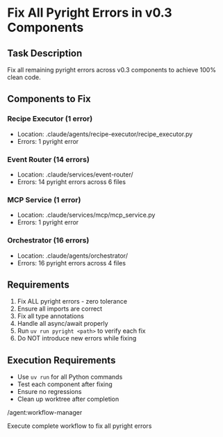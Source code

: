 # Fix All Pyright Errors in v0.3 Components

## Task Description
Fix all remaining pyright errors across v0.3 components to achieve 100% clean code.

## Components to Fix

### Recipe Executor (1 error)
- Location: .claude/agents/recipe-executor/recipe_executor.py
- Errors: 1 pyright error

### Event Router (14 errors)
- Location: .claude/services/event-router/
- Errors: 14 pyright errors across 6 files

### MCP Service (1 error)
- Location: .claude/services/mcp/mcp_service.py
- Errors: 1 pyright error

### Orchestrator (16 errors)
- Location: .claude/agents/orchestrator/
- Errors: 16 pyright errors across 4 files

## Requirements
1. Fix ALL pyright errors - zero tolerance
2. Ensure all imports are correct
3. Fix all type annotations
4. Handle all async/await properly
5. Run `uv run pyright <path>` to verify each fix
6. Do NOT introduce new errors while fixing

## Execution Requirements
- Use `uv run` for all Python commands
- Test each component after fixing
- Ensure no regressions
- Clean up worktree after completion

/agent:workflow-manager

Execute complete workflow to fix all pyright errors